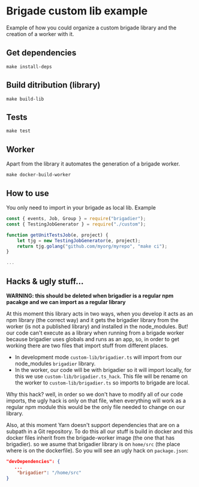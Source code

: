 Brigade custom lib example
===================================

Example of how you could organize a custom brigade library and the creation of a worker with it.

## Get dependencies

```
make install-deps
```

## Build ditribution (library)

```
make build-lib
```

## Tests

```
make test
```

## Worker

Apart from the library it automates the generation of a brigade worker.

```
make docker-build-worker
```

## How to use

You only need to import in your brigade as local lib. Example

```js
const { events, Job, Group } = require("brigadier");
const { TestingJobGenerator } = require("./custom");

function getUnitTestsJob(e, project) {
    let tjg = new TestingJobGenerator(e, project);
    return tjg.golang("github.com/myorg/myrepo", "make ci");
}

...
```


## Hacks & ugly stuff...

**WARNING: this should be deleted when brigadier is a regular npm pacakge and we can import as a regular library**

At this moment this library acts in two ways, when you develop it acts as an npm library (the correct way) and it gets the brigadier library from the worker (is not a published library) and installed in the node_modules. But! our code can't execute as a library when running from a brigade worker because brigadier uses globals and runs as an app, so, in order to get working there are two files that import stuff from different places.

* In development mode `custom-lib/brigadier.ts` will import from our node_modules `brigadier` library.
* In the worker, our code will be with brigadier so it will import locally, for this we use `custom-lib/brigadier.ts_hack`. This file will be rename on the worker to `custom-lib/brigadier.ts` so imports to brigade are local.

Why this hack? well, in order so we don't have to modify all of our code imports, the ugly hack is only on that file, when everything will work as a regular npm module this would be the only file needed to change on our library.

Also, at this moment Yarn doesn't support dependencies that are on a subpath in a Git repository. To do this all our stuff is build in docker and this docker files inherit from the brigade-worker image (the one that has brigadier). so we asume that brigadier library is on `home/src` (the place where is on the dockerfile). So you will see an ugly hack on `package.json`:

```json
"devDependencies": {
   ...
    "brigadier": "/home/src"
}
```
